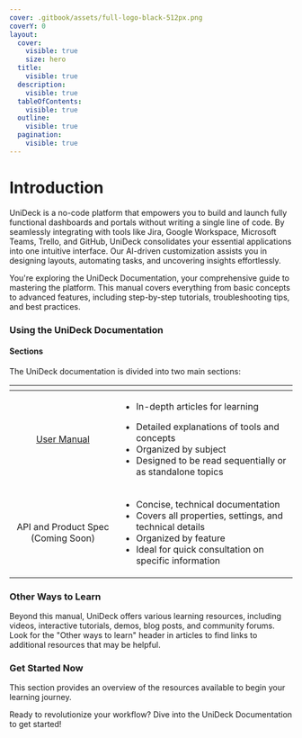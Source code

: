 ```yaml
---
cover: .gitbook/assets/full-logo-black-512px.png
coverY: 0
layout:
  cover:
    visible: true
    size: hero
  title:
    visible: true
  description:
    visible: true
  tableOfContents:
    visible: true
  outline:
    visible: true
  pagination:
    visible: true
---
```


# Introduction

UniDeck is a no-code platform that empowers you to build and launch fully functional dashboards and portals without writing a single line of code. By seamlessly integrating with tools like Jira, Google Workspace, Microsoft Teams, Trello, and GitHub, UniDeck consolidates your essential applications into one intuitive interface. Our AI-driven customization assists you in designing layouts, automating tasks, and uncovering insights effortlessly.

You're exploring the UniDeck Documentation, your comprehensive guide to mastering the platform. This manual covers everything from basic concepts to advanced features, including step-by-step tutorials, troubleshooting tips, and best practices.

### Using the UniDeck Documentation

#### Sections

The UniDeck documentation is divided into two main sections:

<table data-card-size="large" data-view="cards"><thead><tr><th align="center"></th><th></th></tr></thead><tbody><tr><td align="center"><a href="broken-reference">User Manual</a></td><td><ul><li>In-depth articles for learning</li></ul><ul><li>Detailed explanations of tools and concepts</li><li>Organized by subject</li><li>Designed to be read sequentially or as standalone topics</li></ul></td></tr><tr><td align="center">API and Product Spec (Coming Soon)</td><td><ul><li>Concise, technical documentation</li><li>Covers all properties, settings, and technical details</li><li>Organized by feature </li><li>Ideal for quick consultation on specific information</li></ul></td></tr></tbody></table>

### Other Ways to Learn

Beyond this manual, UniDeck offers various learning resources, including videos, interactive tutorials, demos, blog posts, and community forums. Look for the "Other ways to learn" header in articles to find links to additional resources that may be helpful.

### Get Started Now

This section provides an overview of the resources available to begin your learning journey.

Ready to revolutionize your workflow? Dive into the UniDeck Documentation to get started!

